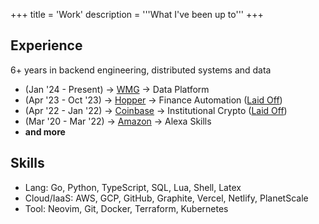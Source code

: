+++
title = 'Work'
description = '''What I've been up to'''
+++
## Experience
6+ years in backend engineering, distributed systems and data

- (Jan '24 - Present) -> [WMG](wmg.com) -> Data Platform
- (Apr '23 - Oct '23) -> [Hopper](hopper.com) -> Finance Automation ([Laid Off](https://www.theglobeandmail.com/business/article-hopper-cuts-30-per-cent-of-staff-in-push-by-montreal-online-travel/))
- (Apr '22 - Jan '22) -> [Coinbase](coinbase.com) -> Institutional Crypto ([Laid Off](https://www.coinbase.com/blog/a-message-from-ceo-and-co-founder-brian-armstrong-to-coinbase-employees))
- (Mar '20 - Mar '22) -> [Amazon](amazon.com) -> Alexa Skills
- __and more__

## Skills
- Lang: Go, Python, TypeScript, SQL, Lua, Shell, Latex
- Cloud/IaaS: AWS, GCP, GitHub, Graphite, Vercel, Netlify, PlanetScale
- Tool: Neovim, Git, Docker, Terraform, Kubernetes

